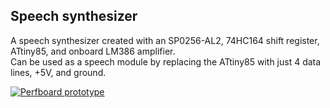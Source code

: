 ## Speech synthesizer

A speech synthesizer created with an SP0256-AL2, 74HC164 shift register, ATtiny85, and onboard LM386 amplifier.  
Can be used as a speech module by replacing the ATtiny85 with just 4 data lines, +5V, and ground.

[![Perfboard prototype](https://github.com/plastictesseract/speech-synthesizer/blob/master/img/board.jpg)](https://youtu.be/J8DvV_KMfm4)
